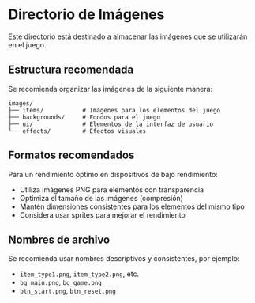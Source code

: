 # Directorio de Imágenes

Este directorio está destinado a almacenar las imágenes que se utilizarán en el juego.

## Estructura recomendada

Se recomienda organizar las imágenes de la siguiente manera:

```
images/
├── items/           # Imágenes para los elementos del juego
├── backgrounds/     # Fondos para el juego
├── ui/              # Elementos de la interfaz de usuario
└── effects/         # Efectos visuales
```

## Formatos recomendados

Para un rendimiento óptimo en dispositivos de bajo rendimiento:

- Utiliza imágenes PNG para elementos con transparencia
- Optimiza el tamaño de las imágenes (compresión)
- Mantén dimensiones consistentes para los elementos del mismo tipo
- Considera usar sprites para mejorar el rendimiento

## Nombres de archivo

Se recomienda usar nombres descriptivos y consistentes, por ejemplo:

- `item_type1.png`, `item_type2.png`, etc.
- `bg_main.png`, `bg_game.png`
- `btn_start.png`, `btn_reset.png`
